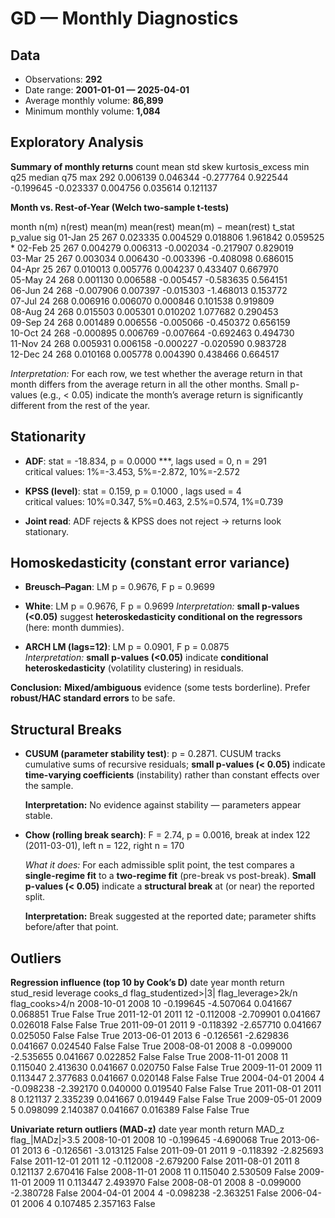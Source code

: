 # GD — Monthly Diagnostics

## Data

- Observations: **292**  
- Date range: **2001-01-01 — 2025-04-01**
- Average monthly volume: **86,899**  
- Minimum monthly volume: **1,084**


## Exploratory Analysis

**Summary of monthly returns**
 count     mean      std      skew  kurtosis_excess       min       q25   median      q75      max
   292 0.006139 0.046344 -0.277764         0.922544 -0.199645 -0.023337 0.004756 0.035614 0.121137


**Month vs. Rest-of-Year (Welch two-sample t-tests)**

 month  n(m)  n(rest)   mean(m)  mean(rest)  mean(m) − mean(rest)    t_stat  p_value sig
01-Jan    25      267  0.023335    0.004529              0.018806  1.961842 0.059525   *
02-Feb    25      267  0.004279    0.006313             -0.002034 -0.217907 0.829019    
03-Mar    25      267  0.003034    0.006430             -0.003396 -0.408098 0.686015    
04-Apr    25      267  0.010013    0.005776              0.004237  0.433407 0.667970    
05-May    24      268  0.001130    0.006588             -0.005457 -0.583635 0.564151    
06-Jun    24      268 -0.007906    0.007397             -0.015303 -1.468013 0.153772    
07-Jul    24      268  0.006916    0.006070              0.000846  0.101538 0.919809    
08-Aug    24      268  0.015503    0.005301              0.010202  1.077682 0.290453    
09-Sep    24      268  0.001489    0.006556             -0.005066 -0.450372 0.656159    
10-Oct    24      268 -0.000895    0.006769             -0.007664 -0.692463 0.494730    
11-Nov    24      268  0.005931    0.006158             -0.000227 -0.020590 0.983728    
12-Dec    24      268  0.010168    0.005778              0.004390  0.438466 0.664517    

_Interpretation:_ For each row, we test whether the average return in that month differs from the average return in all the other months. Small p-values (e.g., < 0.05) indicate the month’s average return is significantly different from the rest of the year.


## Stationarity

- **ADF**: stat = -18.834, p = 0.0000 ***, lags used = 0, n = 291  
  critical values: 1%=-3.453, 5%=-2.872, 10%=-2.572

- **KPSS (level)**: stat = 0.159, p = 0.1000 , lags used = 4  
  critical values: 10%=0.347, 5%=0.463, 2.5%=0.574, 1%=0.739

- **Joint read**: ADF rejects & KPSS does not reject → returns look stationary.


## Homoskedasticity (constant error variance)

- **Breusch–Pagan**: LM p = 0.9676, F p = 0.9699  
- **White**: LM p = 0.9676, F p = 0.9699
  *Interpretation:* **small p-values (<0.05)** suggest **heteroskedasticity conditional on the regressors** (here: month dummies).

- **ARCH LM (lags=12)**: LM p = 0.0901, F p = 0.0875  
  *Interpretation:* **small p-values (<0.05)** indicate **conditional heteroskedasticity** (volatility clustering) in residuals.

**Conclusion:** **Mixed/ambiguous** evidence (some tests borderline). Prefer **robust/HAC standard errors** to be safe.


## Structural Breaks

- **CUSUM (parameter stability test)**: p = 0.2871. CUSUM tracks cumulative sums of recursive residuals; **small p-values (< 0.05)** indicate **time-varying coefficients** (instability) rather than constant effects over the sample.

  **Interpretation:** No evidence against stability — parameters appear stable.

- **Chow (rolling break search)**: F = 2.74, p = 0.0016, break at index 122 (2011-03-01), left n = 122, right n = 170

  *What it does:* For each admissible split point, the test compares a **single-regime fit** to a **two-regime fit** (pre-break vs post-break). **Small p-values (< 0.05)** indicate a **structural break** at (or near) the reported split.

  **Interpretation:** Break suggested at the reported date; parameter shifts before/after that point.


## Outliers

**Regression influence (top 10 by Cook’s D)**
      date  year  month    return  stud_resid  leverage  cooks_d  flag_studentized>|3|  flag_leverage>2k/n  flag_cooks>4/n
2008-10-01  2008     10 -0.199645   -4.507064  0.041667 0.068851                  True               False            True
2011-12-01  2011     12 -0.112008   -2.709901  0.041667 0.026018                 False               False            True
2011-09-01  2011      9 -0.118392   -2.657710  0.041667 0.025050                 False               False            True
2013-06-01  2013      6 -0.126561   -2.629836  0.041667 0.024540                 False               False            True
2008-08-01  2008      8 -0.099000   -2.535655  0.041667 0.022852                 False               False            True
2008-11-01  2008     11  0.115040    2.413630  0.041667 0.020750                 False               False            True
2009-11-01  2009     11  0.113447    2.377683  0.041667 0.020148                 False               False            True
2004-04-01  2004      4 -0.098238   -2.392170  0.040000 0.019540                 False               False            True
2011-08-01  2011      8  0.121137    2.335239  0.041667 0.019449                 False               False            True
2009-05-01  2009      5  0.098099    2.140387  0.041667 0.016389                 False               False            True


**Univariate return outliers (MAD-z)**
      date  year  month    return     MAD_z  flag_|MADz|>3.5
2008-10-01  2008     10 -0.199645 -4.690068             True
2013-06-01  2013      6 -0.126561 -3.013125            False
2011-09-01  2011      9 -0.118392 -2.825693            False
2011-12-01  2011     12 -0.112008 -2.679200            False
2011-08-01  2011      8  0.121137  2.670416            False
2008-11-01  2008     11  0.115040  2.530509            False
2009-11-01  2009     11  0.113447  2.493970            False
2008-08-01  2008      8 -0.099000 -2.380728            False
2004-04-01  2004      4 -0.098238 -2.363251            False
2006-04-01  2006      4  0.107485  2.357163            False
